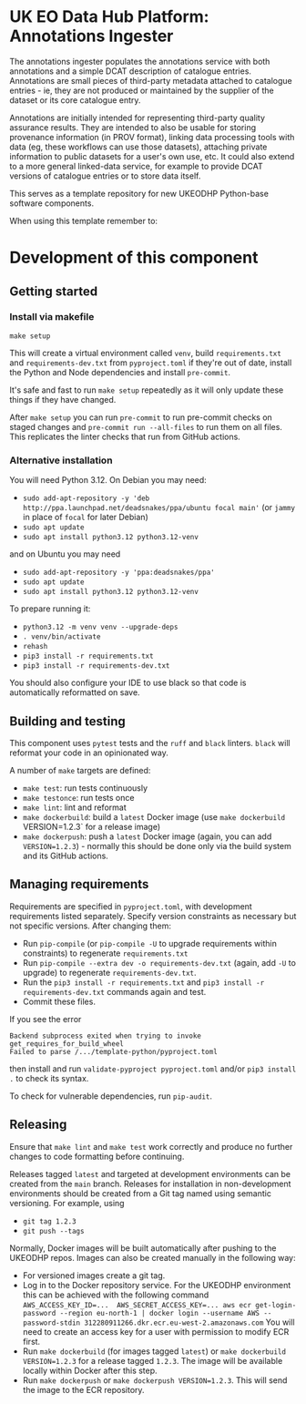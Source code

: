 # UK EO Data Hub Platform: Annotations Ingester

The annotations ingester populates the annotations service with both annotations and a simple DCAT
description of catalogue entries. Annotations are small pieces of third-party metadata attached
to catalogue entries - ie, they are not produced or maintained by the supplier of the dataset or
its core catalogue entry.

Annotations are initially intended for representing third-party quality assurance results. They
are intended to also be usable for storing provenance information (in PROV format), linking data
processing tools with data (eg, these workflows can use those datasets), attaching private
information to public datasets for a user's own use, etc. It could also extend to a more general
linked-data service, for example to provide DCAT versions of catalogue entries or to store data
itself.

This serves as a template repository for new UKEODHP Python-base software components.

When using this template remember to:

# Development of this component

## Getting started

### Install via makefile

```commandline
make setup
```

This will create a virtual environment called `venv`, build `requirements.txt` and
`requirements-dev.txt` from `pyproject.toml` if they're out of date, install the Python
and Node dependencies and install `pre-commit`.

It's safe and fast to run `make setup` repeatedly as it will only update these things if
they have changed.

After `make setup` you can run `pre-commit` to run pre-commit checks on staged changes and
`pre-commit run --all-files` to run them on all files. This replicates the linter checks that
run from GitHub actions.

### Alternative installation

You will need Python 3.12. On Debian you may need:

- `sudo add-apt-repository -y 'deb http://ppa.launchpad.net/deadsnakes/ppa/ubuntu focal main'` (or `jammy` in place of `focal` for later Debian)
- `sudo apt update`
- `sudo apt install python3.12 python3.12-venv`

and on Ubuntu you may need

- `sudo add-apt-repository -y 'ppa:deadsnakes/ppa'`
- `sudo apt update`
- `sudo apt install python3.12 python3.12-venv`

To prepare running it:

- `python3.12 -m venv venv --upgrade-deps`
- `. venv/bin/activate`
- `rehash`
- `pip3 install -r requirements.txt`
- `pip3 install -r requirements-dev.txt`

You should also configure your IDE to use black so that code is automatically reformatted on save.

## Building and testing

This component uses `pytest` tests and the `ruff` and `black` linters. `black` will reformat your code in an
opinionated way.

A number of `make` targets are defined:

- `make test`: run tests continuously
- `make testonce`: run tests once
- `make lint`: lint and reformat
- `make dockerbuild`: build a `latest` Docker image (use `make dockerbuild `VERSION=1.2.3` for a release image)
- `make dockerpush`: push a `latest` Docker image (again, you can add `VERSION=1.2.3`) - normally this should be done
  only via the build system and its GitHub actions.

## Managing requirements

Requirements are specified in `pyproject.toml`, with development requirements listed separately. Specify version
constraints as necessary but not specific versions. After changing them:

- Run `pip-compile` (or `pip-compile -U` to upgrade requirements within constraints) to regenerate `requirements.txt`
- Run `pip-compile --extra dev -o requirements-dev.txt` (again, add `-U` to upgrade) to regenerate
  `requirements-dev.txt`.
- Run the `pip3 install -r requirements.txt` and `pip3 install -r requirements-dev.txt` commands again and test.
- Commit these files.

If you see the error

```commandline
Backend subprocess exited when trying to invoke get_requires_for_build_wheel
Failed to parse /.../template-python/pyproject.toml
```

then install and run `validate-pyproject pyproject.toml` and/or `pip3 install .` to check its syntax.

To check for vulnerable dependencies, run `pip-audit`.

## Releasing

Ensure that `make lint` and `make test` work correctly and produce no further changes to code formatting before
continuing.

Releases tagged `latest` and targeted at development environments can be created from the `main` branch. Releases for
installation in non-development environments should be created from a Git tag named using semantic versioning. For
example, using

- `git tag 1.2.3`
- `git push --tags`

Normally, Docker images will be built automatically after pushing to the UKEODHP repos. Images can also be created
manually in the following way:

- For versioned images create a git tag.
- Log in to the Docker repository service. For the UKEODHP environment this can be achieved with the following command
  `AWS_ACCESS_KEY_ID=...  AWS_SECRET_ACCESS_KEY=... aws ecr get-login-password --region eu-north-1 | docker login --username AWS --password-stdin 312280911266.dkr.ecr.eu-west-2.amazonaws.com`
  You will need to create an access key for a user with permission to modify ECR first.
- Run `make dockerbuild` (for images tagged `latest`) or `make dockerbuild VERSION=1.2.3` for a release tagged `1.2.3`.
  The image will be available locally within Docker after this step.
- Run `make dockerpush` or `make dockerpush VERSION=1.2.3`. This will send the image to the ECR repository.
